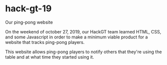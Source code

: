 # hack-gt-19
Our ping-pong website

On the weekend of october 27, 2019, our HackGT team learned HTML, CSS, and some Javascript in order to make a minimum viable product for a website that tracks ping-pong players.

This website allows ping-pong players to notify others that they're using the table and at what time they started using it.
